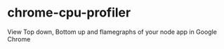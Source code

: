 chrome-cpu-profiler
===================

View Top down, Bottom up and flamegraphs of your node app in Google Chrome 

